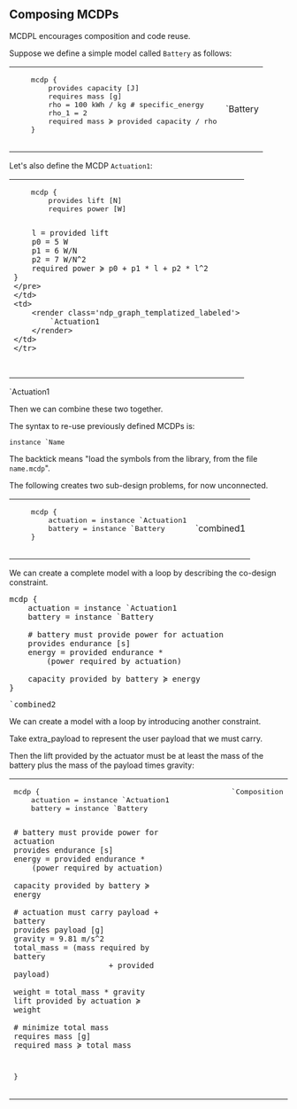 
## Composing MCDPs


MCDPL encourages composition and code reuse.


Suppose we define a simple model called ``Battery`` as follows:

<table class="col2">
    <tr><td>
    <pre class="mcdp" id='Battery' label='Battery.mcdp'>
    mcdp {
        provides capacity [J]
        requires mass [g]
        rho = 100 kWh / kg # specific_energy
        rho_1 = 2
        required mass ≽ provided capacity / rho
    }
    </pre>
    </td>
    <td>
    <render class='ndp_graph_templatized_labeled'
    >`Battery</render>
    </td>
    </tr>
</table>

Let's also define the MCDP ``Actuation1``:

<table class="col2">
    <tr><td>
    <pre class="mcdp" id='Actuation1' label='Actuation1.mcdp'>
    mcdp {
        provides lift [N]
        requires power [W]

        l = provided lift
        p0 = 5 W
        p1 = 6 W/N
        p2 = 7 W/N^2
        required power ≽ p0 + p1 * l + p2 * l^2
    }
    </pre>
    </td>
    <td>
        <render class='ndp_graph_templatized_labeled'>
            `Actuation1
        </render>
    </td>
    </tr>
</table>

<render class='ndp_graph_enclosed' style='max-width: 100%'>`Actuation1</render>


Then we can combine these two together.

The syntax to re-use previously defined MCDPs is:

    instance `Name

The backtick means "load the symbols from the library, from the file ``name.mcdp``".

The following creates two sub-design problems, for now unconnected.

<table class="col2">
    <tr>
    <td>
    <pre class="mcdp" id='combined1'>
    mcdp {
        actuation = instance `Actuation1
        battery = instance `Battery
    }
    </pre>
    </td>
    <td>
        <render class='ndp_graph_enclosed'>`combined1</render>
    </td>
    </tr>
</table>


We can create a complete model with a loop by describing the co-design
constraint.


<pre class="mcdp" id='combined2'>
mcdp {
    actuation = instance `Actuation1
    battery = instance `Battery

    # battery must provide power for actuation
    provides endurance [s]
    energy = provided endurance *
        (power required by actuation)

    capacity provided by battery ≽ energy
}
</pre>

<pre class='ndp_graph_enclosed' style='max-width: 100%'>`combined2</pre>

We can create a model with a loop by introducing another constraint.

Take <f>extra_payload</f> to represent the user payload that we must carry.

Then the lift provided by the actuator must be at least the mass
of the battery plus the mass of the payload times gravity:

<table id='mine' class="col2">
<tr>
<td>
<pre class="mcdp" id='composition' label='Composition.mcdp'>
mcdp {
    actuation = instance `Actuation1
    battery = instance `Battery

    # battery must provide power for actuation
    provides endurance [s]
    energy = provided endurance *
        (power required by actuation)

    capacity provided by battery ≽ energy

    # actuation must carry payload + battery
    provides payload [g]
    gravity = 9.81 m/s^2
    total_mass = (mass required by battery
                         + provided payload)

    weight = total_mass * gravity
    lift provided by actuation ≽ weight

    # minimize total mass
    requires mass [g]
    required mass ≽ total_mass
}
</pre>
</td>
    <td style='vertical-align: top'>
        <pre class='ndp_graph_enclosed_TB' style='max-height: 70ex'>
            `Composition
        </pre>
    </td>
</tr>
</table>



<style type='text/css'>
    #mine td {
        vertical-align: top;
    }
    #mine td:first-child {
        /*border: solid 1px red; */
        /*width: 25em; */
    }
</style>

